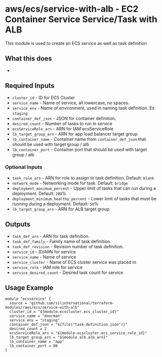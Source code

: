 # aws/ecs/service-with-alb - EC2 Container Service Service/Task with ALB
This module is used to create an ECS service as well as task definition

## What this does

 -

## Required Inputs

 - `cluster_id` - ID for ECS Cluster
 - `service_name` - Name of service, all lowercase, no spaces.
 - `service_env` - Name of environment, used in naming task definition. Ex: `staging`
 - `container_def_json` - JSON for container definition.
 - `desired_count` - Number of tasks to run in service
 - `ecsServiceRole_arn` - ARN for IAM ecsServiceRole
 - `lb_target_group_arn` - ARN for app load balancer target group
 - `lb_container_name` - Container name from `container_def_json` that should be used with target group / alb
 - `lb_container_port` - Container port that should be used with target group / alb

### Optional Inputs

 - `task_role_arn` - ARN for role to assign to task definition. Default: `blank`
 - `network_mode` - Networking mode for task. Default: `bridge`
 - `deployment_maximum_percent` - Upper limit of tasks that can run during a deployment. Default: `200`%
 - `deployment_minimum_healthy_percent` - Lower limit of tasks that must be running during a deployment. Default: `50`%
 - `lb_target_group_arn` - ARN for ALB target group

## Outputs

 - `task_def_arn` - ARN for task definition.
 - `task_def_family` - Family name of task definition.
 - `task_def_revision` - Revision number of task definition.
 - `service_id` - ID/ARN for service
 - `service_name` - Name of service
 - `service_cluster` - Name of ECS cluster service was placed in
 - `service_role` - IAM role for service
 - `service_desired_count` - Desired task count for service

## Usage Example

```hcl
module "ecsservice" {
  source = "github.com/silinternational/terraform-modules//aws/ecs/service-with-alb"
  cluster_id = "${module.ecscluster.ecs_cluster_id}"
  service_name = "doorman"
  service_env = "staging"
  container_def_json = "${file("task-definition.json")}"
  desired_count = 2
  ecsServiceRole_arn = "${module.ecscluster.ecs_service_role_id}"
  lb_target_group_arn = "${module.alb.alb_arn}"
  lb_container_name = "app"
  lb_container_port = 80
}
```
